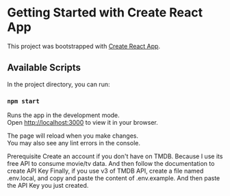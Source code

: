 # Getting Started with Create React App

This project was bootstrapped with [Create React App](https://github.com/facebook/create-react-app).

## Available Scripts

In the project directory, you can run:

### `npm start`

Runs the app in the development mode.\
Open [http://localhost:3000](http://localhost:3000) to view it in your browser.

The page will reload when you make changes.\
You may also see any lint errors in the console.

Prerequisite
Create an account if you don't have on TMDB. Because I use its free API to consume movie/tv data.
And then follow the documentation to create API Key
Finally, if you use v3 of TMDB API, create a file named .env.local, and copy and paste the content of .env.example. And then paste the API Key you just created.
